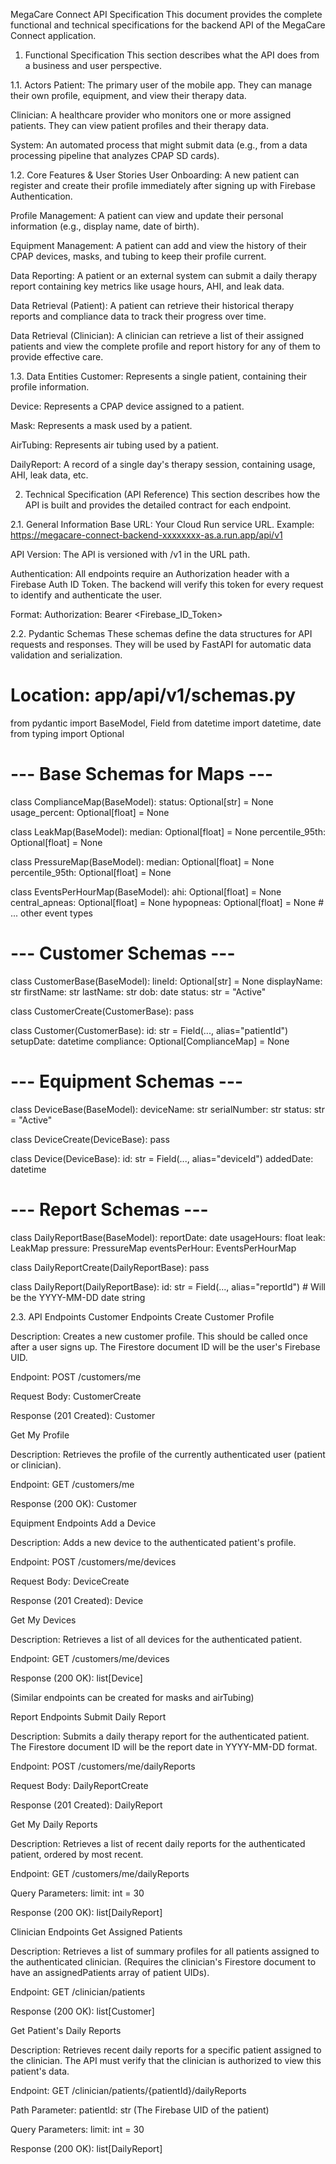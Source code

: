MegaCare Connect API Specification
This document provides the complete functional and technical specifications for the backend API of the MegaCare Connect application.

1. Functional Specification
This section describes what the API does from a business and user perspective.

1.1. Actors
Patient: The primary user of the mobile app. They can manage their own profile, equipment, and view their therapy data.

Clinician: A healthcare provider who monitors one or more assigned patients. They can view patient profiles and their therapy data.

System: An automated process that might submit data (e.g., from a data processing pipeline that analyzes CPAP SD cards).

1.2. Core Features & User Stories
User Onboarding: A new patient can register and create their profile immediately after signing up with Firebase Authentication.

Profile Management: A patient can view and update their personal information (e.g., display name, date of birth).

Equipment Management: A patient can add and view the history of their CPAP devices, masks, and tubing to keep their profile current.

Data Reporting: A patient or an external system can submit a daily therapy report containing key metrics like usage hours, AHI, and leak data.

Data Retrieval (Patient): A patient can retrieve their historical therapy reports and compliance data to track their progress over time.

Data Retrieval (Clinician): A clinician can retrieve a list of their assigned patients and view the complete profile and report history for any of them to provide effective care.

1.3. Data Entities
Customer: Represents a single patient, containing their profile information.

Device: Represents a CPAP device assigned to a patient.

Mask: Represents a mask used by a patient.

AirTubing: Represents air tubing used by a patient.

DailyReport: A record of a single day's therapy session, containing usage, AHI, leak data, etc.

2. Technical Specification (API Reference)
This section describes how the API is built and provides the detailed contract for each endpoint.

2.1. General Information
Base URL: Your Cloud Run service URL. Example: https://megacare-connect-backend-xxxxxxxx-as.a.run.app/api/v1

API Version: The API is versioned with /v1 in the URL path.

Authentication: All endpoints require an Authorization header with a Firebase Auth ID Token. The backend will verify this token for every request to identify and authenticate the user.

Format: Authorization: Bearer <Firebase_ID_Token>

2.2. Pydantic Schemas
These schemas define the data structures for API requests and responses. They will be used by FastAPI for automatic data validation and serialization.

# Location: app/api/v1/schemas.py

from pydantic import BaseModel, Field
from datetime import datetime, date
from typing import Optional

# --- Base Schemas for Maps ---
class ComplianceMap(BaseModel):
    status: Optional[str] = None
    usage_percent: Optional[float] = None

class LeakMap(BaseModel):
    median: Optional[float] = None
    percentile_95th: Optional[float] = None

class PressureMap(BaseModel):
    median: Optional[float] = None
    percentile_95th: Optional[float] = None

class EventsPerHourMap(BaseModel):
    ahi: Optional[float] = None
    central_apneas: Optional[float] = None
    hypopneas: Optional[float] = None
    # ... other event types

# --- Customer Schemas ---
class CustomerBase(BaseModel):
    lineId: Optional[str] = None
    displayName: str
    firstName: str
    lastName: str
    dob: date
    status: str = "Active"

class CustomerCreate(CustomerBase):
    pass

class Customer(CustomerBase):
    id: str = Field(..., alias="patientId")
    setupDate: datetime
    compliance: Optional[ComplianceMap] = None

# --- Equipment Schemas ---
class DeviceBase(BaseModel):
    deviceName: str
    serialNumber: str
    status: str = "Active"

class DeviceCreate(DeviceBase):
    pass

class Device(DeviceBase):
    id: str = Field(..., alias="deviceId")
    addedDate: datetime

# --- Report Schemas ---
class DailyReportBase(BaseModel):
    reportDate: date
    usageHours: float
    leak: LeakMap
    pressure: PressureMap
    eventsPerHour: EventsPerHourMap

class DailyReportCreate(DailyReportBase):
    pass

class DailyReport(DailyReportBase):
    id: str = Field(..., alias="reportId") # Will be the YYYY-MM-DD date string

2.3. API Endpoints
Customer Endpoints
Create Customer Profile

Description: Creates a new customer profile. This should be called once after a user signs up. The Firestore document ID will be the user's Firebase UID.

Endpoint: POST /customers/me

Request Body: CustomerCreate

Response (201 Created): Customer

Get My Profile

Description: Retrieves the profile of the currently authenticated user (patient or clinician).

Endpoint: GET /customers/me

Response (200 OK): Customer

Equipment Endpoints
Add a Device

Description: Adds a new device to the authenticated patient's profile.

Endpoint: POST /customers/me/devices

Request Body: DeviceCreate

Response (201 Created): Device

Get My Devices

Description: Retrieves a list of all devices for the authenticated patient.

Endpoint: GET /customers/me/devices

Response (200 OK): list[Device]

(Similar endpoints can be created for masks and airTubing)

Report Endpoints
Submit Daily Report

Description: Submits a daily therapy report for the authenticated patient. The Firestore document ID will be the report date in YYYY-MM-DD format.

Endpoint: POST /customers/me/dailyReports

Request Body: DailyReportCreate

Response (201 Created): DailyReport

Get My Daily Reports

Description: Retrieves a list of recent daily reports for the authenticated patient, ordered by most recent.

Endpoint: GET /customers/me/dailyReports

Query Parameters: limit: int = 30

Response (200 OK): list[DailyReport]

Clinician Endpoints
Get Assigned Patients

Description: Retrieves a list of summary profiles for all patients assigned to the authenticated clinician. (Requires the clinician's Firestore document to have an assignedPatients array of patient UIDs).

Endpoint: GET /clinician/patients

Response (200 OK): list[Customer]

Get Patient's Daily Reports

Description: Retrieves recent daily reports for a specific patient assigned to the clinician. The API must verify that the clinician is authorized to view this patient's data.

Endpoint: GET /clinician/patients/{patientId}/dailyReports

Path Parameter: patientId: str (The Firebase UID of the patient)

Query Parameters: limit: int = 30

Response (200 OK): list[DailyReport]